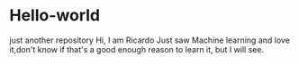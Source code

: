 # Hello-world
just another repository
Hi, I am Ricardo Just saw Machine learning and love it,don't know if that's a good enough reason to learn
it, but I will see.
